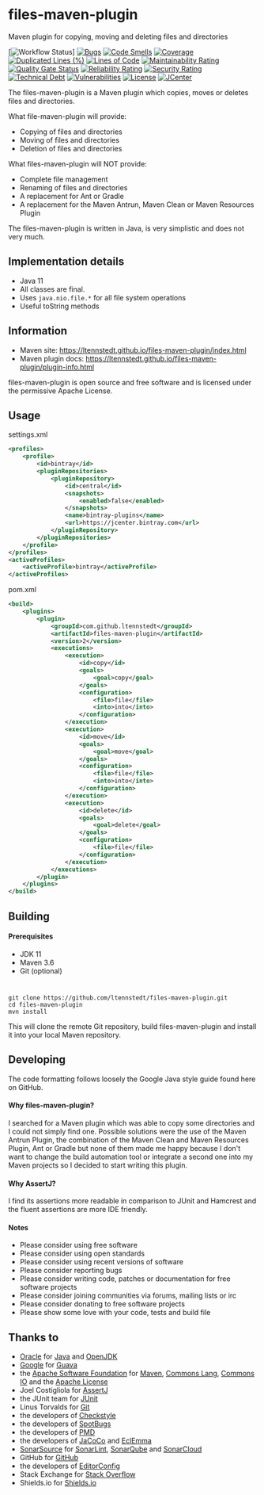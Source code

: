 # files-maven-plugin
Maven plugin for copying, moving and deleting files and directories

[![Workflow Status](https://github.com/ltennstedt/files-maven-plugin/workflows/Java%20CI/badge.svg)]
[![Bugs](https://sonarcloud.io/api/project_badges/measure?project=ltennstedt_files-maven-plugin&metric=bugs)](https://sonarcloud.io/dashboard?id=ltennstedt_files-maven-plugin)
[![Code Smells](https://sonarcloud.io/api/project_badges/measure?project=ltennstedt_files-maven-plugin&metric=code_smells)](https://sonarcloud.io/dashboard?id=ltennstedt_files-maven-plugin)
[![Coverage](https://sonarcloud.io/api/project_badges/measure?project=ltennstedt_files-maven-plugin&metric=coverage)](https://sonarcloud.io/dashboard?id=ltennstedt_files-maven-plugin)
[![Duplicated Lines (%)](https://sonarcloud.io/api/project_badges/measure?project=ltennstedt_files-maven-plugin&metric=duplicated_lines_density)](https://sonarcloud.io/dashboard?id=ltennstedt_files-maven-plugin)
[![Lines of Code](https://sonarcloud.io/api/project_badges/measure?project=ltennstedt_files-maven-plugin&metric=ncloc)](https://sonarcloud.io/dashboard?id=ltennstedt_files-maven-plugin)
[![Maintainability Rating](https://sonarcloud.io/api/project_badges/measure?project=ltennstedt_files-maven-plugin&metric=sqale_rating)](https://sonarcloud.io/dashboard?id=ltennstedt_files-maven-plugin)
[![Quality Gate Status](https://sonarcloud.io/api/project_badges/measure?project=ltennstedt_files-maven-plugin&metric=alert_status)](https://sonarcloud.io/dashboard?id=ltennstedt_files-maven-plugin)
[![Reliability Rating](https://sonarcloud.io/api/project_badges/measure?project=ltennstedt_files-maven-plugin&metric=reliability_rating)](https://sonarcloud.io/dashboard?id=ltennstedt_files-maven-plugin)
[![Security Rating](https://sonarcloud.io/api/project_badges/measure?project=ltennstedt_files-maven-plugin&metric=security_rating)](https://sonarcloud.io/dashboard?id=ltennstedt_files-maven-plugin)
[![Technical Debt](https://sonarcloud.io/api/project_badges/measure?project=ltennstedt_files-maven-plugin&metric=sqale_index)](https://sonarcloud.io/dashboard?id=ltennstedt_files-maven-plugin)
[![Vulnerabilities](https://sonarcloud.io/api/project_badges/measure?project=ltennstedt_files-maven-plugin&metric=vulnerabilities)](https://sonarcloud.io/dashboard?id=ltennstedt_files-maven-plugin)
[![License](https://img.shields.io/badge/license-Apache%20License%202.0-blue.svg)](http://shields.io)
[![JCenter](https://img.shields.io/badge/jcenter-2-green.svg)](http://shields.io)

The files-maven-plugin is a Maven plugin which copies, moves or deletes files and directories.

What file-maven-plugin will provide:
* Copying of files and directories
* Moving of files and directories
* Deletion of files and directories

What files-maven-plugin will NOT provide:
* Complete file management
* Renaming of files and directories
* A replacement for Ant or Gradle
* A replacement for the Maven Antrun, Maven Clean or Maven Resources Plugin

The files-maven-plugin is written in Java, is very simplistic and does not very much.

## Implementation details
* Java 11
* All classes are final.
* Uses `java.nio.file.*` for all file system operations
* Useful toString methods

## Information
* Maven site: https://ltennstedt.github.io/files-maven-plugin/index.html
* Maven plugin docs: https://ltennstedt.github.io/files-maven-plugin/plugin-info.html

files-maven-plugin is open source and free software and is licensed under the permissive Apache License.

## Usage

settings.xml
```xml
<profiles>
    <profile>
        <id>bintray</id>
        <pluginRepositories>
            <pluginRepository>
                <id>central</id>
                <snapshots>
                    <enabled>false</enabled>
                </snapshots>
                <name>bintray-plugins</name>
                <url>https://jcenter.bintray.com</url>
            </pluginRepository>
        </pluginRepositories>
    </profile>
</profiles>
<activeProfiles>
    <activeProfile>bintray</activeProfile>
</activeProfiles>
```

pom.xml
```xml
<build>
    <plugins>
        <plugin>
            <groupId>com.github.ltennstedt</groupId>
            <artifactId>files-maven-plugin</artifactId>
            <version>2</version>
            <executions>
                <execution>
                    <id>copy</id>
                    <goals>
                        <goal>copy</goal>
                    </goals>
                    <configuration>
                        <file>file</file>
                        <into>into</into>
                    </configuration>
                </execution>
                <execution>
                    <id>move</id>
                    <goals>
                        <goal>move</goal>
                    </goals>
                    <configuration>
                        <file>file</file>
                        <into>into</into>
                    </configuration>
                </execution>
                <execution>
                    <id>delete</id>
                    <goals>
                        <goal>delete</goal>
                    </goals>
                    <configuration>
                        <file>file</file>
                    </configuration>
                </execution>
            </executions>
        </plugin>
    </plugins>
</build>
```

## Building

#### Prerequisites
* JDK 11
* Maven 3.6
* Git (optional)
#
    git clone https://github.com/ltennstedt/files-maven-plugin.git
    cd files-maven-plugin
    mvn install

This will clone the remote Git repository, build files-maven-plugin and install it into your local Maven repository.

## Developing
The code formatting follows loosely the Google Java style guide found here on GitHub.    

#### Why files-maven-plugin?
I searched for a Maven plugin which was able to copy some directories and I could not simply find one. Possible 
solutions were the use of the Maven Antrun Plugin, the combination of the Maven Clean and Maven Resources Plugin, 
Ant or Gradle but none of them made me happy because I don't want to change the build automation tool or 
integrate a second one into my Maven projects so I decided to start writing this plugin.

#### Why AssertJ?
I find its assertions more readable in comparison to JUnit and Hamcrest and the fluent assertions are more IDE 
friendly.

#### Notes
* Please consider using free software
* Please consider using open standards
* Please consider using recent versions of software
* Please consider reporting bugs
* Please consider writing code, patches or documentation for free software projects
* Please consider joining communities via forums, mailing lists or irc
* Please consider donating to free software projects
* Please show some love with your code, tests and build file 

## Thanks to
* [Oracle](https://www.oracle.com/) for [Java](https://www.java.com/) and [OpenJDK](https://openjdk.java.net/)
* [Google](https://about.google/) for [Guava](https://github.com/google/guava/)
* the [Apache Software Foundation](http://apache.org/) for [Maven](http://maven.apache.org/), 
[Commons Lang](http://commons.apache.org/proper/commons-lang/), 
[Commons IO](http://commons.apache.org/proper/commons-io/) and the 
[Apache License](http://apache.org/licenses/LICENSE-2.0)
* Joel Costigliola for [AssertJ](https://joel-costigliola.github.io/assertj/)
* the JUnit team for [JUnit](https://junit.org/)
* Linus Torvalds for [Git](https://git-scm.com/)
* the developers of [Checkstyle](https://checkstyle.org/)
* the developers of [SpotBugs](https://spotbugs.github.io/)
* the developers of [PMD](https://pmd.github.io/)
* the developers of [JaCoCo](https://www.eclemma.org/jacoco/index.html) and 
[EclEmma](https://www.eclemma.org/index.html)
* [SonarSource](https://www.sonarsource.com/) for [SonarLint](https://www.sonarlint.org/), 
[SonarQube](https://www.sonarqube.org/) and [SonarCloud](https://sonarcloud.io/)
* GitHub for [GitHub](https://github.com/)
* the developers of [EditorConfig](https://editorconfig.org/)
* Stack Exchange for [Stack Overflow](https://stackoverflow.com/)
* Shields.io for [Shields.io](https://shields.io/)
